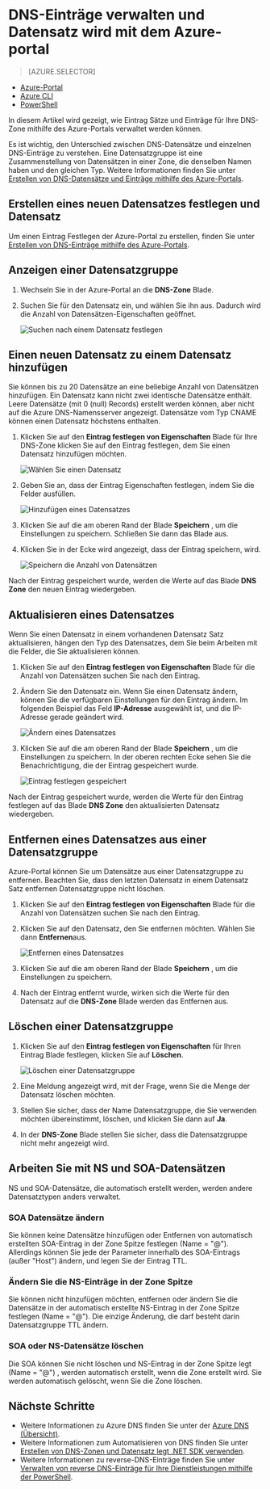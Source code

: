 <properties
   pageTitle="Verwalten von DNS-Datensätze und Datensätze mit dem Portal Azure | Microsoft Azure"
   description="Verwalten von DNS Record legt und beim Hosten Ihrer Domäne auf Azure DNS-Einträge."
   services="dns"
   documentationCenter="na"
   authors="sdwheeler"
   manager="carmonm"
   editor=""
   tags="azure-resource-manager"/>

<tags
   ms.service="dns"
   ms.devlang="na"
   ms.topic="article"
   ms.tgt_pltfrm="na"
   ms.workload="infrastructure-services"
   ms.date="08/16/2016"
   ms.author="sewhee"/>

# <a name="manage-dns-records-and-record-sets-by-using-the-azure-portal"></a>DNS-Einträge verwalten und Datensatz wird mit dem Azure-portal


> [AZURE.SELECTOR]
- [Azure-Portal](dns-operations-recordsets-portal.md)
- [Azure CLI](dns-operations-recordsets-cli.md)
- [PowerShell](dns-operations-recordsets.md)


In diesem Artikel wird gezeigt, wie Eintrag Sätze und Einträge für Ihre DNS-Zone mithilfe des Azure-Portals verwaltet werden können.

Es ist wichtig, den Unterschied zwischen DNS-Datensätze und einzelnen DNS-Einträge zu verstehen. Eine Datensatzgruppe ist eine Zusammenstellung von Datensätzen in einer Zone, die denselben Namen haben und den gleichen Typ. Weitere Informationen finden Sie unter [Erstellen von DNS-Datensätze und Einträge mithilfe des Azure-Portals](dns-getstarted-create-recordset-portal.md).

## <a name="create-a-new-record-set-and-record"></a>Erstellen eines neuen Datensatzes festlegen und Datensatz

Um einen Eintrag Festlegen der Azure-Portal zu erstellen, finden Sie unter [Erstellen von DNS-Einträge mithilfe des Azure-Portals](dns-getstarted-create-recordset-portal.md).


## <a name="view-a-record-set"></a>Anzeigen einer Datensatzgruppe

1. Wechseln Sie in der Azure-Portal an die **DNS-Zone** Blade.

2. Suchen Sie für den Datensatz ein, und wählen Sie ihn aus. Dadurch wird die Anzahl von Datensätzen-Eigenschaften geöffnet.

    ![Suchen nach einem Datensatz festlegen](./media/dns-operations-recordsets-portal/searchset500.png)


## <a name="add-a-new-record-to-a-record-set"></a>Einen neuen Datensatz zu einem Datensatz hinzufügen

Sie können bis zu 20 Datensätze an eine beliebige Anzahl von Datensätzen hinzufügen. Ein Datensatz kann nicht zwei identische Datensätze enthält. Leere Datensätze (mit 0 (null) Records) erstellt werden können, aber nicht auf die Azure DNS-Namensserver angezeigt. Datensätze vom Typ CNAME können einen Datensatz höchstens enthalten.


1. Klicken Sie auf den **Eintrag festlegen von Eigenschaften** Blade für Ihre DNS-Zone klicken Sie auf den Eintrag festlegen, dem Sie einen Datensatz hinzufügen möchten.

    ![Wählen Sie einen Datensatz](./media/dns-operations-recordsets-portal/selectset500.png)

2. Geben Sie an, dass der Eintrag Eigenschaften festlegen, indem Sie die Felder ausfüllen.

    ![Hinzufügen eines Datensatzes](./media/dns-operations-recordsets-portal/addrecord500.png)

2. Klicken Sie auf die am oberen Rand der Blade **Speichern** , um die Einstellungen zu speichern. Schließen Sie dann das Blade aus.

3. Klicken Sie in der Ecke wird angezeigt, dass der Eintrag speichern, wird.

    ![Speichern die Anzahl von Datensätzen](./media/dns-operations-recordsets-portal/saving150.png)

Nach der Eintrag gespeichert wurde, werden die Werte auf das Blade **DNS Zone** den neuen Eintrag wiedergeben.


## <a name="update-a-record"></a>Aktualisieren eines Datensatzes

Wenn Sie einen Datensatz in einem vorhandenen Datensatz Satz aktualisieren, hängen den Typ des Datensatzes, dem Sie beim Arbeiten mit die Felder, die Sie aktualisieren können.

1. Klicken Sie auf den **Eintrag festlegen von Eigenschaften** Blade für die Anzahl von Datensätzen suchen Sie nach den Eintrag.

2. Ändern Sie den Datensatz ein. Wenn Sie einen Datensatz ändern, können Sie die verfügbaren Einstellungen für den Eintrag ändern. Im folgenden Beispiel das Feld **IP-Adresse** ausgewählt ist, und die IP-Adresse gerade geändert wird.

    ![Ändern eines Datensatzes](./media/dns-operations-recordsets-portal/modifyrecord500.png)

3. Klicken Sie auf die am oberen Rand der Blade **Speichern** , um die Einstellungen zu speichern. In der oberen rechten Ecke sehen Sie die Benachrichtigung, die der Eintrag gespeichert wurde.

    ![Eintrag festlegen gespeichert](./media/dns-operations-recordsets-portal/saved150.png)


Nach der Eintrag gespeichert wurde, werden die Werte für den Eintrag festlegen auf das Blade **DNS Zone** den aktualisierten Datensatz wiedergeben.


## <a name="remove-a-record-from-a-record-set"></a>Entfernen eines Datensatzes aus einer Datensatzgruppe

Azure-Portal können Sie um Datensätze aus einer Datensatzgruppe zu entfernen. Beachten Sie, dass den letzten Datensatz in einem Datensatz Satz entfernen Datensatzgruppe nicht löschen.

1. Klicken Sie auf den **Eintrag festlegen von Eigenschaften** Blade für die Anzahl von Datensätzen suchen Sie nach den Eintrag.

2. Klicken Sie auf den Datensatz, den Sie entfernen möchten. Wählen Sie dann **Entfernen**aus.

    ![Entfernen eines Datensatzes](./media/dns-operations-recordsets-portal/removerecord500.png)

3. Klicken Sie auf die am oberen Rand der Blade **Speichern** , um die Einstellungen zu speichern.

3. Nach der Eintrag entfernt wurde, wirken sich die Werte für den Datensatz auf die **DNS-Zone** Blade werden das Entfernen aus.


## <a name="delete"></a>Löschen einer Datensatzgruppe

1. Klicken Sie auf den **Eintrag festlegen von Eigenschaften** für Ihren Eintrag Blade festlegen, klicken Sie auf **Löschen**.

    ![Löschen einer Datensatzgruppe](./media/dns-operations-recordsets-portal/deleterecordset500.png)

2. Eine Meldung angezeigt wird, mit der Frage, wenn Sie die Menge der Datensatz löschen möchten.

3. Stellen Sie sicher, dass der Name Datensatzgruppe, die Sie verwenden möchten übereinstimmt, löschen, und klicken Sie dann auf **Ja**.

4. In der **DNS-Zone** Blade stellen Sie sicher, dass die Datensatzgruppe nicht mehr angezeigt wird.


## <a name="work-with-ns-and-soa-records"></a>Arbeiten Sie mit NS und SOA-Datensätzen

NS und SOA-Datensätze, die automatisch erstellt werden, werden andere Datensatztypen anders verwaltet.

### <a name="modify-soa-records"></a>SOA Datensätze ändern

Sie können keine Datensätze hinzufügen oder Entfernen von automatisch erstellten SOA-Eintrag in der Zone Spitze festlegen (Name = "@"). Allerdings können Sie jede der Parameter innerhalb des SOA-Eintrags (außer "Host") ändern, und legen Sie der Eintrag TTL.

### <a name="modify-ns-records-at-the-zone-apex"></a>Ändern Sie die NS-Einträge in der Zone Spitze

Sie können nicht hinzufügen möchten, entfernen oder ändern Sie die Datensätze in der automatisch erstellte NS-Eintrag in der Zone Spitze festlegen (Name = "@"). Die einzige Änderung, die darf besteht darin Datensatzgruppe TTL ändern.

### <a name="delete-soa-or-ns-record-sets"></a>SOA oder NS-Datensätze löschen

Die SOA können Sie nicht löschen und NS-Eintrag in der Zone Spitze legt (Name = "@") , werden automatisch erstellt, wenn die Zone erstellt wird. Sie werden automatisch gelöscht, wenn Sie die Zone löschen.

## <a name="next-steps"></a>Nächste Schritte

-   Weitere Informationen zu Azure DNS finden Sie unter der [Azure DNS (Übersicht)](dns-overview.md).
-   Weitere Informationen zum Automatisieren von DNS finden Sie unter [Erstellen von DNS-Zonen und Datensatz legt .NET SDK verwenden](dns-sdk.md).
-   Weitere Informationen zu reverse-DNS-Einträge finden Sie unter [Verwalten von reverse DNS-Einträge für Ihre Dienstleistungen mithilfe der PowerShell](dns-reverse-dns-record-operations-ps.md).
